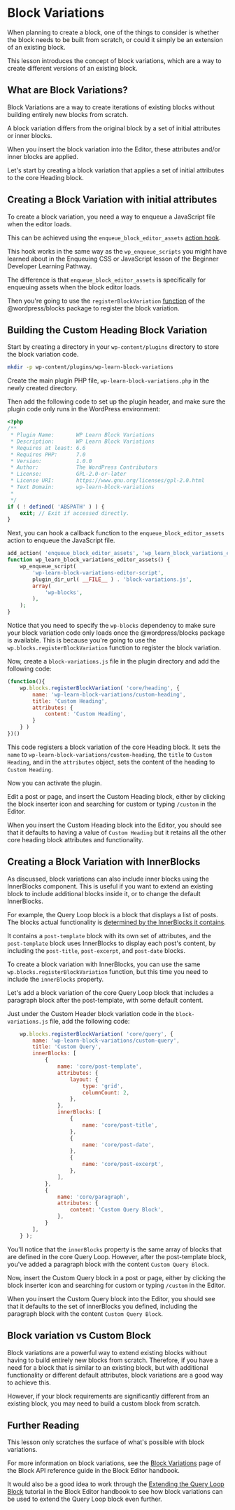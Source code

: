 # Block Variations

When planning to create a block, one of the things to consider is whether the block needs to be built from scratch, or could it simply be an extension of an existing block.

This lesson introduces the concept of block variations, which are a way to create different versions of an existing block.

## What are Block Variations?

Block Variations are a way to create iterations of existing blocks without building entirely new blocks from scratch.

A block variation differs from the original block by a set of initial attributes or inner blocks. 

When you insert the block variation into the Editor, these attributes and/or inner blocks are applied.

Let's start by creating a block variation that applies a set of initial attributes to the core Heading block.

## Creating a Block Variation with initial attributes

To create a block variation, you need a way to enqueue a JavaScript file when the editor loads.

This can be achieved using the `enqueue_block_editor_assets` [action hook](https://developer.wordpress.org/reference/hooks/enqueue_block_editor_assets/).

This hook works in the same way as the `wp_enqueue_scripts` you might have learned about in the Enqueuing CSS or JavaScript lesson of the Beginner Developer Learning Pathway.

The difference is that `enqueue_block_editor_assets` is specifically for enqueuing assets when the block editor loads.

Then you're going to use the `registerBlockVariation` [function](https://developer.wordpress.org/block-editor/reference-guides/packages/packages-blocks/#registerblockvariation) of the @wordpress/blocks package to register the block variation.

## Building the Custom Heading Block Variation

Start by creating a directory in your `wp-content/plugins` directory to store the block variation code.

```bash
mkdir -p wp-content/plugins/wp-learn-block-variations
```

Create the main plugin PHP file, `wp-learn-block-variations.php` in the newly created directory.

Then add the following code to set up the plugin header, and make sure the plugin code only runs in the WordPress environment:

```php
<?php
/**
 * Plugin Name:       WP Learn Block Variations
 * Description:       WP Learn Block Variations
 * Requires at least: 6.6
 * Requires PHP:      7.0
 * Version:           1.0.0
 * Author:            The WordPress Contributors
 * License:           GPL-2.0-or-later
 * License URI:       https://www.gnu.org/licenses/gpl-2.0.html
 * Text Domain:       wp-learn-block-variations
 *
 */
if ( ! defined( 'ABSPATH' ) ) {
	exit; // Exit if accessed directly.
}
```

Next, you can hook a callback function to the `enqueue_block_editor_assets` action to enqueue the JavaScript file.

```php
add_action( 'enqueue_block_editor_assets', 'wp_learn_block_variations_editor_assets' );
function wp_learn_block_variations_editor_assets() {
	wp_enqueue_script(
		'wp-learn-block-variations-editor-script',
		plugin_dir_url( __FILE__ ) . 'block-variations.js',
		array(
		    'wp-blocks',
        ),
	);
}
```

Notice that you need to specify the `wp-blocks` dependency to make sure your block variation code only loads once the @wordpress/blocks package is available. This is because you're going to use the `wp.blocks.registerBlockVariation` function to register the block variation.

Now, create a `block-variations.js` file in the plugin directory and add the following code:

```js
(function(){
	wp.blocks.registerBlockVariation( 'core/heading', {
		name: 'wp-learn-block-variations/custom-heading',
		title: 'Custom Heading',
		attributes: {
			content: 'Custom Heading',
		}
	} )
})()
```

This code registers a block variation of the core Heading block. It sets the `name` to `wp-learn-block-variations/custom-heading`, the `title` to `Custom Heading`, and in the `attributes` object, sets the content of the heading to `Custom Heading`.

Now you can activate the plugin. 

Edit a post or page, and insert the Custom Heading block, either by clicking the block inserter icon and searching for custom or typing `/custom` in the Editor.

When you insert the Custom Heading block into the Editor, you should see that it defaults to having a value of `Custom Heading` but it retains all the other core heading block attributes and functionality.

## Creating a Block Variation with InnerBlocks

As discussed, block variations can also include inner blocks using the InnerBlocks component. This is useful if you want to extend an existing block to include additional blocks inside it, or to change the default InnerBlocks.

For example, the Query Loop block is a block that displays a list of posts. The blocks actual functionality is [determined by the InnerBlocks it contains](https://github.com/WordPress/gutenberg/blob/trunk/packages/block-library/src/query/index.js).

It contains a `post-template` block with its own set of attributes, and the `post-template` block uses InnerBlocks to display each post's content, by including the `post-title`, `post-excerpt`, and `post-date` blocks.

To create a block variation with InnerBlocks, you can use the same `wp.blocks.registerBlockVariation` function, but this time you need to include the `innerBlocks` property.

Let's add a block variation of the core Query Loop block that includes a paragraph block after the post-template, with some default content.

Just under the Custom Header block variation code in the `block-variations.js` file, add the following code:

```js
	wp.blocks.registerBlockVariation( 'core/query', {
		name: 'wp-learn-block-variations/custom-query',
		title: 'Custom Query',
		innerBlocks: [
			{
				name: 'core/post-template',
				attributes: {
					layout: {
						type: 'grid',
						columnCount: 2,
					},
				},
				innerBlocks: [
					{
						name: 'core/post-title',
					},
					{
						name: 'core/post-date',
					},
					{
						name: 'core/post-excerpt',
					},
				],
			},
			{
				name: 'core/paragraph',
				attributes: {
					content: 'Custom Query Block',
				},
			}
		],
	} );
```

You'll notice that the `innerBlocks` property is the same array of blocks that are defined in the core Query Loop. However, after the post-template block, you've added a paragraph block with the content `Custom Query Block`.

Now, insert the Custom Query block in a post or page, either by clicking the block inserter icon and searching for custom or typing `/custom` in the Editor.

When you insert the Custom Query block into the Editor, you should see that it defaults to the set of innerBlocks you defined, including the paragraph block with the content `Custom Query Block`.

## Block variation vs Custom Block

Block variations are a powerful way to extend existing blocks without having to build entirely new blocks from scratch. Therefore, if you have a need for a block that is similar to an existing block, but with additional functionality or different default attributes, block variations are a good way to achieve this. 

However, if your block requirements are significantly different from an existing block, you may need to build a custom block from scratch.

## Further Reading

This lesson only scratches the surface of what's possible with block variations. 

For more information on block variations, see the [Block Variations](https://developer.wordpress.org/block-editor/reference-guides/block-api/block-variations/) page of the Block API reference guide in the Block Editor handbook. 

It would also be a good idea to work through the [Extending the Query Loop Block](https://developer.wordpress.org/block-editor/how-to-guides/block-tutorial/extending-the-query-loop-block/) tutorial in the Block Editor handbook to see how block variations can be used to extend the Query Loop block even further.